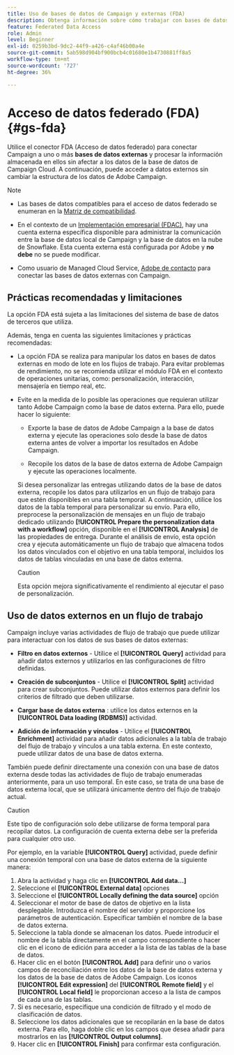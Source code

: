 ```yaml
---
title: Uso de bases de datos de Campaign y externas (FDA)
description: Obtenga información sobre cómo trabajar con bases de datos de Campaign y externas
feature: Federated Data Access
role: Admin
level: Beginner
exl-id: 0259b3bd-9dc2-44f9-a426-c4af46b00a4e
source-git-commit: 5ab598d904bf900bcb4c01680e1b4730881ff8a5
workflow-type: tm+mt
source-wordcount: '727'
ht-degree: 36%

---
```


# Acceso de datos federado (FDA){#gs-fda}

Utilice el conector FDA (Acceso de datos federado) para conectar Campaign a uno o más **bases de datos externas** y procesar la información almacenada en ellos sin afectar a los datos de la base de datos de Campaign Cloud. A continuación, puede acceder a datos externos sin cambiar la estructura de los datos de Adobe Campaign.

>[!NOTE]
>
>* Las bases de datos compatibles para el acceso de datos federado se enumeran en la [Matriz de compatibilidad](../start/compatibility-matrix.md).
>
>* En el contexto de un [Implementación empresarial (FDAC)](../architecture/enterprise-deployment.md), hay una cuenta externa específica disponible para administrar la comunicación entre la base de datos local de Campaign y la base de datos en la nube de Snowflake. Esta cuenta externa está configurada por Adobe y **no debe** no se puede modificar.
>
>* Como usuario de Managed Cloud Service, [Adobe de contacto](../start/campaign-faq.md#support) para conectar las bases de datos externas con Campaign.


## Prácticas recomendadas y limitaciones

La opción FDA está sujeta a las limitaciones del sistema de base de datos de terceros que utiliza.

Además, tenga en cuenta las siguientes limitaciones y prácticas recomendadas:

* La opción FDA se realiza para manipular los datos en bases de datos externas en modo de lote en los flujos de trabajo. Para evitar problemas de rendimiento, no se recomienda utilizar el módulo FDA en el contexto de operaciones unitarias, como: personalización, interacción, mensajería en tiempo real, etc.

* Evite en la medida de lo posible las operaciones que requieran utilizar tanto Adobe Campaign como la base de datos externa. Para ello, puede hacer lo siguiente:

   * Exporte la base de datos de Adobe Campaign a la base de datos externa y ejecute las operaciones solo desde la base de datos externa antes de volver a importar los resultados en Adobe Campaign.

   * Recopile los datos de la base de datos externa de Adobe Campaign y ejecute las operaciones localmente.

  Si desea personalizar las entregas utilizando datos de la base de datos externa, recopile los datos para utilizarlos en un flujo de trabajo para que estén disponibles en una tabla temporal. A continuación, utilice los datos de la tabla temporal para personalizar su envío. Para ello, preprocese la personalización de mensajes en un flujo de trabajo dedicado utilizando **[!UICONTROL Prepare the personalization data with a workflow]** opción, disponible en el **[!UICONTROL Analysis]** de las propiedades de entrega. Durante el análisis de envío, esta opción crea y ejecuta automáticamente un flujo de trabajo que almacena todos los datos vinculados con el objetivo en una tabla temporal, incluidos los datos de tablas vinculadas en una base de datos externa.

  >[!CAUTION]
  >
  >Esta opción mejora significativamente el rendimiento al ejecutar el paso de personalización.


## Uso de datos externos en un flujo de trabajo

Campaign incluye varias actividades de flujo de trabajo que puede utilizar para interactuar con los datos de sus bases de datos externas:

* **Filtro en datos externos** - Utilice el **[!UICONTROL Query]** actividad para añadir datos externos y utilizarlos en las configuraciones de filtro definidas.

* **Creación de subconjuntos** - Utilice el **[!UICONTROL Split]** actividad para crear subconjuntos. Puede utilizar datos externos para definir los criterios de filtrado que deben utilizarse.

* **Cargar base de datos externa** : utilice los datos externos en la **[!UICONTROL Data loading (RDBMS)]** actividad.

* **Adición de información y vínculos** - Utilice el **[!UICONTROL Enrichment]** actividad para añadir datos adicionales a la tabla de trabajo del flujo de trabajo y vínculos a una tabla externa. En este contexto, puede utilizar datos de una base de datos externa.

También puede definir directamente una conexión con una base de datos externa desde todas las actividades de flujo de trabajo enumeradas anteriormente, para un uso temporal. En este caso, se trata de una base de datos externa local, que se utilizará únicamente dentro del flujo de trabajo actual.

>[!CAUTION]
>
>Este tipo de configuración solo debe utilizarse de forma temporal para recopilar datos. La configuración de cuenta externa debe ser la preferida para cualquier otro uso.

Por ejemplo, en la variable **[!UICONTROL Query]** actividad, puede definir una conexión temporal con una base de datos externa de la siguiente manera:

1. Abra la actividad y haga clic en **[!UICONTROL Add data...]**
1. Seleccione el **[!UICONTROL External data]** opciones
1. Seleccione el **[!UICONTROL Locally defining the data source]** opción
1. Seleccionar el motor de base de datos de objetivo en la lista desplegable. Introduzca el nombre del servidor y proporcione los parámetros de autenticación. Especificar también el nombre de la base de datos externa.
1. Seleccione la tabla donde se almacenan los datos. Puede introducir el nombre de la tabla directamente en el campo correspondiente o hacer clic en el icono de edición para acceder a la lista de las tablas de la base de datos.
1. Hacer clic en el botón **[!UICONTROL Add]** para definir uno o varios campos de reconciliación entre los datos de la base de datos externa y los datos de la base de datos de Adobe Campaign. Los iconos **[!UICONTROL Edit expression]** del **[!UICONTROL Remote field]** y el **[!UICONTROL Local field]** le proporcionan acceso a la lista de campos de cada una de las tablas.
1. Si es necesario, especifique una condición de filtrado y el modo de clasificación de datos.
1. Seleccione los datos adicionales que se recopilarán en la base de datos externa. Para ello, haga doble clic en los campos que desea añadir para mostrarlos en las **[!UICONTROL Output columns]**.
1. Hacer clic en **[!UICONTROL Finish]** para confirmar esta configuración.
